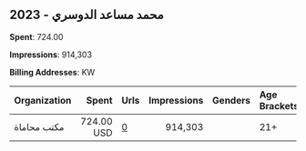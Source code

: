 ## 2023 - محمد مساعد الدوسري 
**Spent**: 724.00

**Impressions**: 914,303

**Billing Addresses**: KW

|Organization|Spent|Urls|Impressions|Genders|Age Brackets|Country Codes|
|:---|---:|:---|---:|:---|:---|:---|
|مكتب محاماة|724.00 USD|[0](https://www.snap.com/political-ads/asset/73b2ea675fc6a7c0efeeda08cdfa2613bbd2e9c28a4cc401793416ff972e39cb?mediaType=mp4)|914,303||21+|kuwait|
